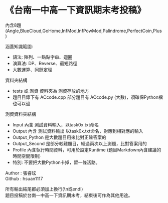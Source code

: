 # 《台南一中高一下資訊期末考投稿》
內含8題 (Angle,BlueCloud,GoHome,InfMod,InfPowMod,Palindrome,PerfectCoin,Plus)  
  
涵蓋知識範圍:  
  - 語法: 陣列、一點點字串、迴圈
  - 演算法: DP、Reverse、最短路徑
  - 大數運算、同餘定理  

資料夾結構
  - tests 或 測資 資料夾為 測資存放的地方
  - 題目目錄下有 ACcode.cpp 部分題目有 ACcode.py (大數)，須確保Python檔也可以過

測資資料夾結構
  - Input 內含 測試資料輸入，以task0x.txt命名
  - Output 內含 測試資料輸出 以task0x.txt命名，對應到相對應的輸入
  - Output_Python 是大數題目用來比對正確答案的
  - Output_Second 是部分較難題目，經過兩次以上測題，比對答案用的
  - Profile 內含執行時間資料，可用於設定Runtime (題目Markdown內含建議的時間空間限制)  
  - 特別: 不要把大數Python卡掉，留一條活路。

Author : 張睿玹  
Github : hsuan1117  

所有輸出結尾都必須加上換行(\n或endl)   
題目投稿於台南一中高一下資訊期末考，結束後可作為其他用途。  